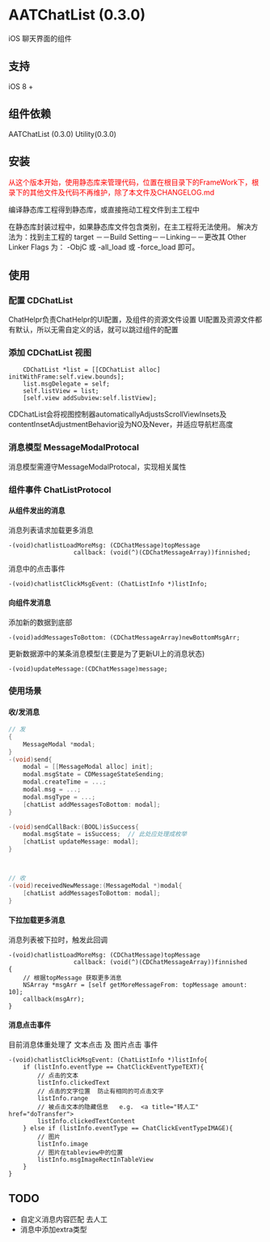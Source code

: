 # AATChatList (0.3.0)
iOS 聊天界面的组件

## 支持

iOS 8 +

## 组件依赖

AATChatList (0.3.0)
Utility(0.3.0)


## 安装
<font color="#FF0000">从这个版本开始，使用静态库来管理代码，位置在根目录下的FrameWork下，根录下的其他文件及代码不再维护，除了本文件及CHANGELOG.md</font> 

编译静态库工程得到静态库，或直接拖动工程文件到主工程中

在静态库封装过程中，如果静态库文件包含类别，在主工程将无法使用。
解决方法为：找到主工程的 target －－Build Setting－－Linking－－更改其 Other Linker Flags 为： -ObjC 或 -all_load 或 -force_load 即可。

## 使用

### 配置 CDChatList

ChatHelpr负责ChatHelpr的UI配置，及组件的资源文件设置
UI配置及资源文件都有默认，所以无需自定义的话，就可以跳过组件的配置

### 添加 CDChatList 视图


```
    CDChatList *list = [[CDChatList alloc] initWithFrame:self.view.bounds];
    list.msgDelegate = self;
    self.listView = list;
    [self.view addSubview:self.listView];
```

CDChatList会将视图控制器automaticallyAdjustsScrollViewInsets及contentInsetAdjustmentBehavior设为NO及Never，并适应导航栏高度

### 消息模型  MessageModalProtocal

消息模型需遵守MessageModalProtocal，实现相关属性

### 组件事件 ChatListProtocol

#### 从组件发出的消息

消息列表请求加载更多消息
```
-(void)chatlistLoadMoreMsg: (CDChatMessage)topMessage
                  callback: (void(^)(CDChatMessageArray))finnished;
```

消息中的点击事件
```
-(void)chatlistClickMsgEvent: (ChatListInfo *)listInfo;
```
#### 向组件发消息

添加新的数据到底部

```
-(void)addMessagesToBottom: (CDChatMessageArray)newBottomMsgArr;
```


更新数据源中的某条消息模型(主要是为了更新UI上的消息状态)

```
-(void)updateMessage:(CDChatMessage)message;
```

### 使用场景

#### 收/发消息

```Objective-C
// 发
{
    MessageModal *modal;
}
-(void)send{
    modal = [[MessageModal alloc] init];
    modal.msgState = CDMessageStateSending;
    modal.createTime = ...;
    modal.msg = ...;
    modal.msgType = ...;
    [chatList addMessagesToBottom: modal];
}

-(void)sendCallBack:(BOOL)isSuccess{
    modal.msgState = isSuccess;  // 此处应处理成枚举
    [chatList updateMessage: modal];
}



// 收
-(void)receivedNewMessage:(MessageModal *)modal{
    [chatList addMessagesToBottom: modal];
}

```

#### 下拉加载更多消息
消息列表被下拉时，触发此回调

```
-(void)chatlistLoadMoreMsg: (CDChatMessage)topMessage
                  callback: (void(^)(CDChatMessageArray))finnished
{
    // 根据topMessage 获取更多消息
    NSArray *msgArr = [self getMoreMessageFrom: topMessage amount: 10];
    callback(msgArr);
}
```

#### 消息点击事件

目前消息体重处理了 文本点击 及 图片点击 事件

```
-(void)chatlistClickMsgEvent: (ChatListInfo *)listInfo{
    if (listInfo.eventType == ChatClickEventTypeTEXT){
        // 点击的文本
        listInfo.clickedText
        // 点击的文字位置  防止有相同的可点击文字
        listInfo.range
        // 被点击文本的隐藏信息   e.g.  <a title="转人工" href="doTransfer">
        listInfo.clickedTextContent
    } else if (listInfo.eventType == ChatClickEventTypeIMAGE){
        // 图片
        listInfo.image
        // 图片在tableview中的位置
        listInfo.msgImageRectInTableView
    }
}
```



## TODO

- 自定义消息内容匹配    去人工
- 消息中添加extra类型 

